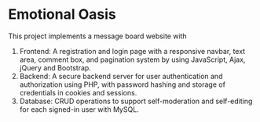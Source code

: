 # Emotional Oasis

This project implements a message board website with 
<ol>
  <li>Frontend: A registration and login page with a responsive navbar, text area, comment box, and pagination system by using JavaScript, Ajax, jQuery and Bootstrap.</li>
  <li>Backend: A secure backend server for user authentication and authorization using PHP, with password hashing and storage of credentials in cookies and sessions.</li>
  <li>Database: CRUD operations to support self-moderation and self-editing for each signed-in user with MySQL.</li>
</ol>
